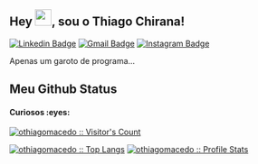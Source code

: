 
## Hey <img src="https://github.com/TheDudeThatCode/TheDudeThatCode/blob/master/Assets/Hi.gif" width="29px">, sou o Thiago Chirana!

[![Linkedin Badge](https://img.shields.io/badge/LinkedIn-blue?style=flat&logo=linkedin&labelColor=blue&link=https://www.linkedin.com/in/thiago-c-macedo/)](https://www.linkedin.com/in/thiago-c-macedo/) 
[![Gmail Badge](https://img.shields.io/badge/Gmail-red?style=flat-square&logo=Gmail&logoColor=white&link=mailto:thiagochirana@gmail.com)](mailto:thiagochirana@gmail.com)
[![Instagram Badge](https://img.shields.io/badge/-Instagram-E4405F?style=flat&logo=instagram&logoColor=white&link=https://instagram.com/thiagochirana/)](https://instagram.com/thiagochirana)

<p align='left'>Apenas um garoto de programa...</p>

<h2>Meu Github Status</h2>

<h4>Curiosos :eyes:</h4>
<p>
    <a href="https://github.com/othiagomacedo">
        <img src="https://profile-counter.glitch.me/{othiagomacedo}/count.svg" alt="othiagomacedo :: Visitor's Count" />
    </a>
</p>

<p>
    <a href="https://github.com/othiagomacedo"><img src="https://github-readme-stats.vercel.app/api/top-langs/?username=othiagomacedo&theme=tokyonight&layout=compact&hide_border=true&bg_color=282A36&icon_color=686868&title_color=57c7ff&text_color=9aedfe" alt="othiagomacedo :: Top Langs" /></a>
    <a href="https://github.com/othiagomacedo"><img src="https://github-readme-stats.vercel.app/api?username=othiagomacedo&show_icons=true&include_all_commits=true&hide_border=true&bg_color=282A36&icon_color=686868&title_color=57c7ff&text_color=9aedfe&custom_title=My+Github+Stats" alt="othiagomacedo :: Profile Stats" /></a>
</p>
